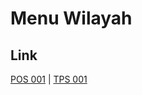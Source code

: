 # Menu Wilayah

## Link

[POS 001](https://github.com/gigit-pemilu/pemilu-2024-99-luar-negeri/tree/main/pilpres/hitung-suara/sub/99-luar-negeri/sub/93-praha-republik-ceko/sub/01-praha-republik-ceko/sub/0001-praha-republik-ceko/sub/001-pos-001)
 | 
[TPS 001](https://github.com/gigit-pemilu/pemilu-2024-99-luar-negeri/tree/main/pilpres/hitung-suara/sub/99-luar-negeri/sub/93-praha-republik-ceko/sub/01-praha-republik-ceko/sub/0001-praha-republik-ceko/sub/002-tps-001)

